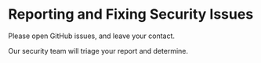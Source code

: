 # Reporting and Fixing Security Issues

Please open GitHub issues, and leave your contact. 

Our security team will triage your report and determine.

